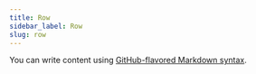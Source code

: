 ```yaml
---
title: Row
sidebar_label: Row
slug: row
---
```


You can write content using [GitHub-flavored Markdown syntax](https://github.github.com/gfm/).

